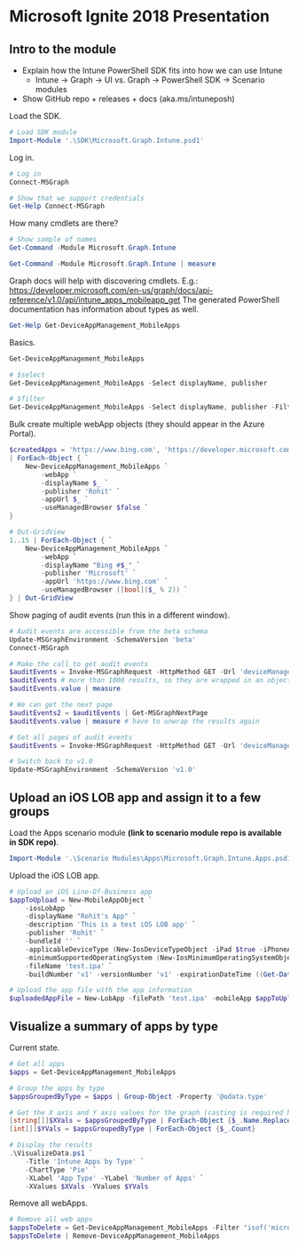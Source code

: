 # Microsoft Ignite 2018 Presentation
## Intro to the module
- Explain how the Intune PowerShell SDK fits into how we can use Intune
    - Intune -> Graph -> UI vs. Graph -> PowerShell SDK -> Scenario modules
- Show GitHub repo + releases + docs (aka.ms/intuneposh)

Load the SDK.
```PowerShell
# Load SDK module
Import-Module '.\SDK\Microsoft.Graph.Intune.psd1'
```

Log in.
```PowerShell
# Log in
Connect-MSGraph

# Show that we support credentials
Get-Help Connect-MSGraph
```

How many cmdlets are there?
```PowerShell
# Show sample of names
Get-Command -Module Microsoft.Graph.Intune

Get-Command -Module Microsoft.Graph.Intune | measure
```

Graph docs will help with discovering cmdlets.  E.g.: https://developer.microsoft.com/en-us/graph/docs/api-reference/v1.0/api/intune_apps_mobileapp_get
The generated PowerShell documentation has information about types as well.
```PowerShell
Get-Help Get-DeviceAppManagement_MobileApps
```

Basics.
```PowerShell
Get-DeviceAppManagement_MobileApps

# $select
Get-DeviceAppManagement_MobileApps -Select displayName, publisher

# $filter
Get-DeviceAppManagement_MobileApps -Select displayName, publisher -Filter "contains(publisher, 'Microsoft')"
```

Bulk create multiple webApp objects (they should appear in the Azure Portal).
```PowerShell
$createdApps = 'https://www.bing.com', 'https://developer.microsoft.com/graph', 'https://portal.azure.com' `
| ForEach-Object { `
    New-DeviceAppManagement_MobileApps `
        -webApp `
        -displayName $_ `
        -publisher 'Rohit' `
        -appUrl $_ `
        -useManagedBrowser $false `
}

# Out-GridView
1..15 | ForEach-Object { `
    New-DeviceAppManagement_MobileApps `
        -webApp `
        -displayName "Bing #$_" `
        -publisher 'Microsoft' `
        -appUrl 'https://www.bing.com' `
        -useManagedBrowser ([bool]($_ % 2)) `
} | Out-GridView
```

Show paging of audit events (run this in a different window).
```PowerShell
# Audit events are accessible from the beta schema
Update-MSGraphEnvironment -SchemaVersion 'beta'
Connect-MSGraph

# Make the call to get audit events
$auditEvents = Invoke-MSGraphRequest -HttpMethod GET -Url 'deviceManagement/auditEvents'
$auditEvents # more than 1000 results, so they are wrapped in an object with the nextLink
$auditEvents.value | measure

# We can get the next page
$auditEvents2 = $auditEvents | Get-MSGraphNextPage
$auditEvents.value | measure # have to unwrap the results again

# Get all pages of audit events
$auditEvents = Invoke-MSGraphRequest -HttpMethod GET -Url 'deviceManagement/auditEvents' | Get-MSGraphAllPages

# Switch back to v1.0
Update-MSGraphEnvironment -SchemaVersion 'v1.0'
```

## Upload an iOS LOB app and assign it to a few groups
Load the Apps scenario module **(link to scenario module repo is available in SDK repo)**.
```PowerShell
Import-Module '.\Scenario Modules\Apps\Microsoft.Graph.Intune.Apps.psd1'
```

Upload the iOS LOB app.
```PowerShell
# Upload an iOS Line-Of-Business app
$appToUpload = New-MobileAppObject `
    -iosLobApp `
    -displayName "Rohit's App" `
    -description 'This is a test iOS LOB app' `
    -publisher 'Rohit' `
    -bundleId '' `
    -applicableDeviceType (New-IosDeviceTypeObject -iPad $true -iPhoneAndIPod $true) `
    -minimumSupportedOperatingSystem (New-IosMinimumOperatingSystemObject -v9_0 $true) `
    -fileName 'test.ipa' `
    -buildNumber 'v1' -versionNumber 'v1' -expirationDateTime ((Get-Date).AddDays(90))

# Upload the app file with the app information
$uploadedAppFile = New-LobApp -filePath 'test.ipa' -mobileApp $appToUpload
```

## Visualize a summary of apps by type
Current state.
```PowerShell
# Get all apps
$apps = Get-DeviceAppManagement_MobileApps

# Group the apps by type
$appsGroupedByType = $apps | Group-Object -Property '@odata.type'

# Get the X axis and Y axis values for the graph (casting is required here)
[string[]]$XVals = $appsGroupedByType | ForEach-Object {$_.Name.Replace('#microsoft.graph.', '')}
[int[]]$YVals = $appsGroupedByType | ForEach-Object {$_.Count}

# Display the results
.\VisualizeData.ps1 `
    -Title 'Intune Apps by Type' `
    -ChartType 'Pie' `
    -XLabel 'App Type' -YLabel 'Number of Apps' `
    -XValues $XVals -YValues $YVals
```

Remove all webApps.
```PowerShell
# Remove all web apps
$appsToDelete = Get-DeviceAppManagement_MobileApps -Filter "isof('microsoft.graph.webApp')"
$appsToDelete | Remove-DeviceAppManagement_MobileApps
```